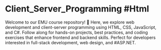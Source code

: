 # Client_Server_Programming #Html
Welcome to our EMU course repository! 🚀 Here, we explore web development and client-server programming using HTML, CSS, JavaScript, and C#. Follow along for hands-on projects, best practices, and coding exercises that enhance frontend and backend skills. Perfect for developers interested in full-stack development, web design, and #ASP.NET.
